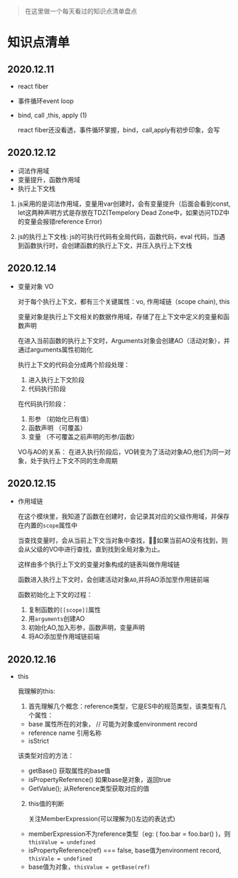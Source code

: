 > 在这里做一个每天看过的知识点清单盘点

# 知识点清单

## 2020.12.11

- react fiber
- 事件循环event loop
- bind, call ,this, apply (1)

  react fiber还没看透，事件循环掌握，bind，call,apply有初步印象，会写

## 2020.12.12

- 词法作用域
- 变量提升，函数作用域
- 执行上下文栈

1. js采用的是词法作用域，变量用var创建时，会有变量提升（后面会看到const, let这两种声明方式是存放在TDZ(Tempelory Dead Zone中，如果访问TDZ中的变量会报错reference Error)

2. js的执行上下文栈: js的可执行代码有全局代码，函数代码，eval 代码，当遇到函数执行时，会创建函数的执行上下文，并压入执行上下文栈

## 2020.12.14

  - 变量对象 VO
  
    对于每个执行上下文，都有三个关键属性：vo, 作用域链（scope chain), this
  
    变量对象是执行上下文相关的数据作用域，存储了在上下文中定义的变量和函数声明

    在进入当前函数的执行上下文时，Arguments对象会创建AO（活动对象），并通过arguments属性初始化

    执行上下文的代码会分成两个阶段处理：

    1. 进入执行上下文阶段
    2. 代码执行阶段
    
    在代码执行阶段：
    1. 形参 （初始化已有值）
    2. 函数声明 （可覆盖）
    3. 变量 （不可覆盖之前声明的形参/函数）

    VO与AO的关系： 在进入执行阶段后，VO转变为了活动对象AO,他们为同一对象，处于执行上下文不同的生命周期

## 2020.12.15

  - 作用域链

    在这个模块里，我知道了函数在创建时，会记录其对应的父级作用域，并保存在内置的`scope`属性中

    当查找变量时，会从当前上下文当对象中查找，如果当前AO没有找到，则会从父级的VO中进行查找，直到找到全局对象为止。

    这样由多个执行上下文的变量对象构成的链表叫做作用域链

    函数进入执行上下文时，会创建活动对象`AO`,并将AO添加至作用链前端

    函数初始化上下文的过程：

      1. 复制函数的`[[scope]]`属性
      2. 用`arguments`创建AO
      3. 初始化AO,加入形参，函数声明，变量声明
      4. 将AO添加至作用域链前端

##  2020.12.16

  - this

    我理解的this:
    
    1. 首先理解几个概念：reference类型，它是ES中的规范类型，该类型有几个属性：
      
      - base 属性所在的对象， // 可能为对象或environment record
      - reference name 引用名称
      - isStrict

      该类型对应的方法：
      
      - getBase() 获取属性的base值
      - isPropertyReference() 如果base是对象，返回true
      - GetValue(); 从Reference类型获取对应的值
    
    2. this值的判断

        关注MemberExpression(可以理解为()左边的表达式)
        
      - memberExpression不为reference类型（eg: ( foo.bar = foo.bar() )，则`thisValue = undefined`
      - isPropertyReference(ref) === false, base值为environment record, `thisVale = undefined`
      - base值为对象，`thisValue = getBase(ref)`
      
